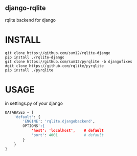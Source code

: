 
django-rqlite
-------------

rqlite backend for django



INSTALL
=======
```
git clone https://github.com/sum12/rqlite-django
pip install ./rqlite-django
git clone https://github.com/sum12/pyrqlite -b djangofixes
#git clone https://github.com/rqlite/pyrqlite
pip install ./pyrqlite
```

USAGE
=====
in settings.py of your django
```python
DATABASES = {
    'default': {
        'ENGINE': 'rqlite.djangobackend',
        OPTIONS':{
            'host': 'localhost',    # default
            'port': 4001            # default
        }
    }
}
```
